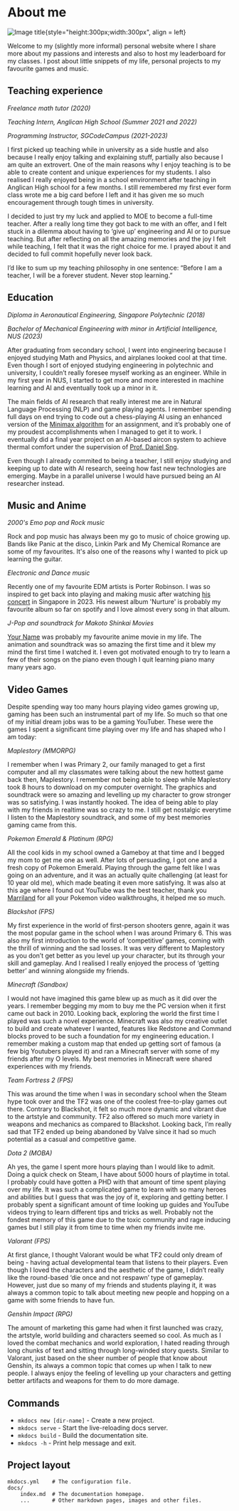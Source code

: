 # <b> About me </b>

![Image title](https://i.ibb.co/6BHCYp7/informal-Wen-Jun-cropped.jpg){style="height:300px;width:300px", align = left}

Welcome to my (slightly more informal) personal website where I share more about my passions and interests and also to host my leaderboard for my classes. I post about little snippets of my life, personal projects to my favourite games and music.
## <b> Teaching experience </b>

<i> Freelance math tutor (2020)

Teaching Intern, Anglican High School (Summer 2021 and 2022)

Programming Instructor, SGCodeCampus (2021-2023) </i> 

I first picked up teaching while in university as a side hustle and also because I really enjoy talking and explaining stuff, partially also because I am quite an extrovert. One of the main reasons why I enjoy teaching is to be able to create content and unique experiences for my students. I also realised I really enjoyed being in a school environment after teaching in Anglican High school for a few months. I still remembered my first ever form class wrote me a big card before I left and it has given me so much encouragement through tough times in university.

I decided to just try my luck and applied to MOE to become a full-time teacher. After a really long time they got back to me with an offer, and I felt stuck in a dilemma about having to ‘give up’ engineering and AI or to pursue teaching. But after reflecting on all the amazing memories and the joy I felt while teaching, I felt that it was the right choice for me. I prayed about it and decided to full commit hopefully never look back.

I’d like to sum up my teaching philosophy in one sentence: “Before I am a teacher, I will be a forever student. Never stop learning.”

## <b> Education </b>

<i> Diploma in Aeronautical Engineering, Singapore Polytechnic (2018)

Bachelor of Mechanical Engineering with minor in Artificial Intelligence, NUS (2023) </i>

After graduating from secondary school, I went into engineering because I enjoyed studying Math and Physics, and airplanes looked cool at that time. Even though I sort of enjoyed studying engineering in polytechnic and university, I couldn’t really foresee myself working as an engineer. While in my first year in NUS, I started to get more and more interested in machine learning and AI and eventually took up a minor in it. 

The main fields of AI research that really interest me are in Natural Language Processing (NLP) and game playing agents. I remember spending full days on end trying to code out a chess-playing AI using an enhanced version of the [Minimax algorithm](https://www.geeksforgeeks.org/minimax-algorithm-in-game-theory-set-1-introduction/) for an assignment, and it’s probably one of my proudest accomplishments when I managed to get it to work. I eventually did a final year project on an AI-based aircon system to achieve thermal comfort under the supervision of [Prof. Daniel Sng](https://cde.nus.edu.sg/me/staff/sng-wei-meng-daniel/).

Even though I already commited to being a teacher, I still enjoy studying and keeping up to date with AI research, seeing how fast new technologies are emerging. Maybe in a parallel universe I would have pursued being an AI researcher instead.

## <b> Music and Anime </b>

<i> 2000's Emo pop and Rock music </i>

Rock and pop music has always been my go to music of choice growing up. Bands like Panic at the disco, Linkin Park and My Chemical Romance are some of my favourites. It's also one of the reasons why I wanted to pick up learning the guitar.

<i> Electronic and Dance music </i>

Recently one of my favourite EDM artists is Porter Robinson. I was so inspired to get back into playing and making music after watching [his concert](https://www.youtube.com/watch?v=THjekE5p2aw&t=1634s) in Singapore in 2023. His newest album 'Nurture' is probably my favourite album so far on spotify and I love almost every song in that album.

<i> J-Pop and soundtrack for Makoto Shinkai Movies </i>

[Your Name](https://myanimelist.net/anime/32281/Kimi_no_Na_wa) was probably my favourite anime movie in my life. The animation and soundtrack was so amazing the first time and it blew my mind the first time I watched it. I even got motivated enough to try to learn a few of their songs on the piano even though I quit learning piano many many years ago.

## <b> Video Games </b>

Despite spending way too many hours playing video games growing up, gaming has been such an instrumental part of my life. So much so that one of my initial dream jobs was to be a gaming YouTuber. These were the games I spent a significant time playing over my life and has shaped who I am today:

<i> Maplestory (MMORPG) </i>

I remember when I was Primary 2, our family managed to get a first computer and all my classmates were talking about the new hottest game back then, Maplestory. I remember not being able to sleep while Maplestory took 8 hours to download on my computer overnight. The graphics and soundtrack were so amazing and levelling up my character to grow stronger was so satisfying. I was instantly hooked. The idea of being able to play with my friends in realtime was so crazy to me. I still get nostalgic everytime I listen to the Maplestory soundtrack, and some of my best memories gaming came from this.

<i> Pokemon Emerald & Platinum (RPG) </i>

All the cool kids in my school owned a Gameboy at that time and I begged my mom to get me one as well. After lots of persuading, I got one and a fresh copy of Pokemon Emerald. Playing through the game felt like I was going on an adventure, and it was an actually quite challenging (at least for 10 year old me), which made beating it even more satisfying. It was also at this age where I found out YouTube was the best teacher, thank you [Marriland](https://www.youtube.com/channel/UCe2yn-ptTl529JPheQgzm_A) for all your Pokemon video walkthroughs, it helped me so much.

<i> Blackshot (FPS) </i>

My first experience in the world of first-person shooters genre, again it was the most popular game in the school when I was around Primary 6. This was also my first introduction to the world of ‘competitive’ games, coming with the thrill of winning and the sad losses. It was very different to Maplestory as you don’t get better as you level up your character, but its through your skill and gameplay. And I realised I really enjoyed the process of ‘getting better’ and winning alongside my friends.

<i> Minecraft (Sandbox) </i>

I would not have imagined this game blew up as much as it did over the years. I remember begging my mom to buy me the PC version when it first came out back in 2010. Looking back, exploring the world the first time I played was such a novel experience. Minecraft was also my creative outlet to build and create whatever I wanted, features like Redstone and Command blocks proved to be such a foundation for my engineering education. I remember making a custom map that ended up getting sort of famous (a few big Youtubers played it) and ran a Minecraft server with some of my friends after my O levels. My best memories in Minecraft were shared experiences with my friends.

<i> Team Fortress 2 (FPS) </i>

This was around the time when I was in secondary school when the Steam hype took over and the TF2 was one of the coolest free-to-play games out there. Contrary to Blackshot, it felt so much more dynamic and vibrant due to the artstyle and community. TF2 also offered so much more variety in weapons and mechanics as compared to Blackshot. Looking back, I’m really sad that TF2 ended up being abandoned by Valve since it had so much potential as a casual and competitive game.

<i> Dota 2 (MOBA) </i>

Ah yes, the game I spent more hours playing than I would like to admit. Doing a quick check on Steam, I have about 5000 hours of playtime in total. I probably could have gotten a PHD with that amount of time spent playing over my life. It was such a complicated game to learn with so many heroes and abilities but I guess that was the joy of it, exploring and getting better. I probably spent a significant amount of time looking up guides and YouTube videos trying to learn different tips and tricks as well. Probably not the fondest memory of this game due to the toxic community and rage inducing games but I still play it from time to time when my friends invite me.

<i> Valorant (FPS) </i>

At first glance, I thought Valorant would be what TF2 could only dream of being - having actual developmental team that listens to their players. Even though I loved the characters and the aesthetic of the game, I didn’t really like the round-based ‘die once and not respawn’ type of gameplay. However, just due so many of my friends and students playing it, it was always a common topic to talk about meeting new people and hopping on a game with some friends to have fun.

<i> Genshin Impact (RPG) </i>

The amount of marketing this game had when it first launched was crazy, the artstyle, world building and characters seemed so cool. As much as I loved the combat mechanics and world exploration, I hated reading through long chunks of text and sitting through long-winded story quests. Similar to Valorant, just based on the sheer number of people that know about Genshin, its always a common topic that comes up when I talk to new people. I always enjoy the feeling of levelling up your characters and getting better artifacts and weapons for them to do more damage.


## Commands

* `mkdocs new [dir-name]` - Create a new project.
* `mkdocs serve` - Start the live-reloading docs server.
* `mkdocs build` - Build the documentation site.
* `mkdocs -h` - Print help message and exit.

## Project layout

    mkdocs.yml    # The configuration file.
    docs/
        index.md  # The documentation homepage.
        ...       # Other markdown pages, images and other files.
